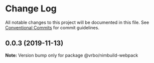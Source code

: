 # Change Log

All notable changes to this project will be documented in this file.
See [Conventional Commits](https://conventionalcommits.org) for commit guidelines.

## 0.0.3 (2019-11-13)

**Note:** Version bump only for package @vrbo/nimbuild-webpack
